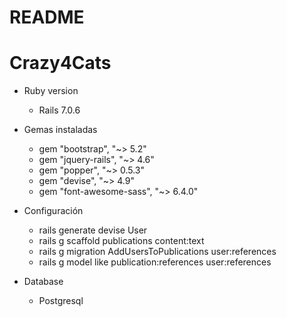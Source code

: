 # README

# Crazy4Cats

* Ruby version
    - Rails 7.0.6

* Gemas instaladas
    - gem "bootstrap", "~> 5.2"
    - gem "jquery-rails", "~> 4.6"
    - gem "popper", "~> 0.5.3"
    - gem "devise", "~> 4.9"
    - gem "font-awesome-sass", "~> 6.4.0"

* Configuración
    - rails generate devise User
    - rails g scaffold publications content:text
    - rails g migration AddUsersToPublications user:references
    - rails g model like publication:references user:references

* Database
    - Postgresql



